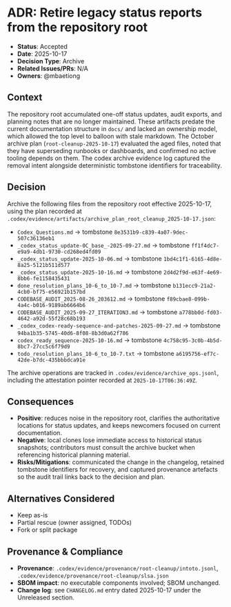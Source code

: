 # ADR: Retire legacy status reports from the repository root

- **Status**: Accepted
- **Date**: 2025-10-17
- **Decision Type**: Archive
- **Related Issues/PRs**: N/A
- **Owners**: @mbaetiong

## Context
The repository root accumulated one-off status updates, audit exports, and planning notes that are no longer maintained. These
artifacts predate the current documentation structure in `docs/` and lacked an ownership model, which allowed the top level to
balloon with stale markdown. The October archive plan (`root-cleanup-2025-10-17`) evaluated the aged files, noted that they have
superseding runbooks or dashboards, and confirmed no active tooling depends on them. The codex archive evidence log captured the
removal intent alongside deterministic tombstone identifiers for traceability.

## Decision
Archive the following files from the repository root effective 2025-10-17, using the plan recorded at
`.codex/evidence/artifacts/archive_plan_root_cleanup_2025-10-17.json`:

- `Codex_Questions.md` → tombstone `8e3531b9-c839-4a07-9dec-507c36136eb1`
- `_codex_status_update-0C_base_-2025-09-27.md` → tombstone `ff1f4dc7-e9a9-4db1-9730-cd268ed4fd09`
- `_codex_status_update-2025-10-06.md` → tombstone `1bd4c1f1-6165-4d8e-8a25-5121b511d577`
- `_codex_status_update-2025-10-16.md` → tombstone `2d4d2f9d-e63f-4e69-8bb6-fe1158435431`
- `done_resolution_plans_10-6_to_10-7.md` → tombstone `b131ecc9-21a2-4cb0-bf75-e56921b157bd`
- `CODEBASE_AUDIT_2025-08-26_203612.md` → tombstone `f89cbae8-099b-4a4c-b016-9189ab6664b6`
- `CODEBASE_AUDIT_2025-09-27_ITERATION3.md` → tombstone `a778bb0d-fd03-4642-a92d-55f28c68b193`
- `_codex_codex-ready-sequence-and-patches-2025-09-27.md` → tombstone `94ba1b35-5745-40d6-8f08-8b3d0a62f786`
- `codex_ready_sequence-2025-10-16.md` → tombstone `4c758c95-3c0b-4b5d-8bc7-27cc5c6f79d9`
- `todo_resolution_plans_10-6_to_10-7.txt` → tombstone `a6195756-ef7c-42de-b7dc-435bbbdca91e`

The archive operations are tracked in `.codex/evidence/archive_ops.jsonl`, including the attestation pointer recorded at
`2025-10-17T06:36:49Z`.

## Consequences
- **Positive**: reduces noise in the repository root, clarifies the authoritative locations for status updates, and keeps
  newcomers focused on current documentation.
- **Negative**: local clones lose immediate access to historical status snapshots; contributors must consult the archive bucket
  when referencing historical planning material.
- **Risks/Mitigations**: communicated the change in the changelog, retained tombstone identifiers for recovery, and captured
  provenance artefacts so the audit trail links back to the decision and plan.

## Alternatives Considered
- Keep as-is
- Partial rescue (owner assigned, TODOs)
- Fork or split package

## Provenance & Compliance
- **Provenance**: `.codex/evidence/provenance/root-cleanup/intoto.jsonl`, `.codex/evidence/provenance/root-cleanup/slsa.json`
- **SBOM impact**: no executable components involved; SBOM unchanged.
- **Change log**: see `CHANGELOG.md` entry dated 2025-10-17 under the Unreleased section.
